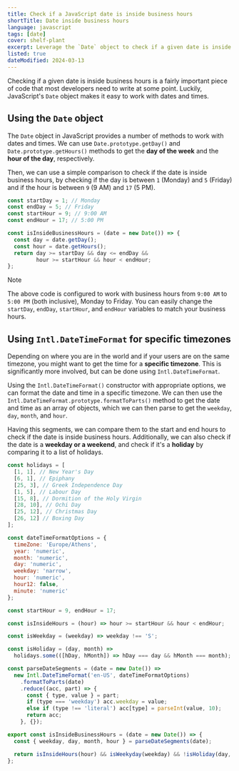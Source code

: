 ```yaml
---
title: Check if a JavaScript date is inside business hours
shortTitle: Date inside business hours
language: javascript
tags: [date]
cover: shelf-plant
excerpt: Leverage the `Date` object to check if a given date is inside business hours.
listed: true
dateModified: 2024-03-13
---
```


Checking if a given date is inside business hours is a fairly important piece of code that most developers need to write at some point. Luckily, JavaScript's `Date` object makes it easy to work with dates and times.

## Using the `Date` object

The `Date` object in JavaScript provides a number of methods to work with dates and times. We can use `Date.prototype.getDay()` and `Date.prototype.getHours()` methods to get the **day of the week** and the **hour of the day**, respectively.

Then, we can use a simple comparison to check if the date is inside business hours, by checking if the day is between `1` (Monday) and `5` (Friday) and if the hour is between `9` (9 AM) and `17` (5 PM).

```js
const startDay = 1; // Monday
const endDay = 5; // Friday
const startHour = 9; // 9:00 AM
const endHour = 17; // 5:00 PM

const isInsideBusinessHours = (date = new Date()) => {
  const day = date.getDay();
  const hour = date.getHours();
  return day >= startDay && day <= endDay &&
         hour >= startHour && hour < endHour;
};
```

> [!NOTE]
>
> The above code is configured to work with business hours from `9:00 AM` to `5:00 PM` (both inclusive), Monday to Friday. You can easily change the `startDay`, `endDay`, `startHour`, and `endHour` variables to match your business hours.

## Using `Intl.DateTimeFormat` for specific timezones

Depending on where you are in the world and if your users are on the same timezone, you might want to get the time for a **specific timezone**. This is significantly more involved, but can be done using `Intl.DateTimeFormat`.

Using the `Intl.DateTimeFormat()` constructor with appropriate options, we can format the date and time in a specific timezone. We can then use the `Intl.DateTimeFormat.prototype.formatToParts()` method to get the date and time as an array of objects, which we can then parse to get the `weekday`, `day`, `month`, and `hour`.

Having this segments, we can compare them to the start and end hours to check if the date is inside business hours. Additionally, we can also check if the date is a **weekday or a weekend**, and check if it's a **holiday** by comparing it to a list of holidays.

```js
const holidays = [
  [1, 1], // New Year's Day
  [6, 1], // Epiphany
  [25, 3], // Greek Independence Day
  [1, 5], // Labour Day
  [15, 8], // Dormition of the Holy Virgin
  [28, 10], // Ochi Day
  [25, 12], // Christmas Day
  [26, 12] // Boxing Day
];

const dateTimeFormatOptions = {
  timeZone: 'Europe/Athens',
  year: 'numeric',
  month: 'numeric',
  day: 'numeric',
  weekday: 'narrow',
  hour: 'numeric',
  hour12: false,
  minute: 'numeric'
};

const startHour = 9, endHour = 17;

const isInsideHours = (hour) => hour >= startHour && hour < endHour;

const isWeekday = (weekday) => weekday !== 'S';

const isHoliday = (day, month) =>
  holidays.some(([hDay, hMonth]) => hDay === day && hMonth === month);

const parseDateSegments = (date = new Date()) =>
  new Intl.DateTimeFormat('en-US', dateTimeFormatOptions)
    .formatToParts(date)
    .reduce((acc, part) => {
      const { type, value } = part;
      if (type === 'weekday') acc.weekday = value;
      else if (type !== 'literal') acc[type] = parseInt(value, 10);
      return acc;
    }, {});

export const isInsideBusinessHours = (date = new Date()) => {
  const { weekday, day, month, hour } = parseDateSegments(date);

  return isInsideHours(hour) && isWeekyday(weekday) && !isHoliday(day, month);
};
```
